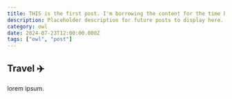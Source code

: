 ```yaml
---
title: THIS is the first post. I'm borrowing the content for the time being.
description: Placeholder description for future posts to display here.
category: owl
date: 2024-07-23T12:00:00.000Z
tags: ["owl", "post"]
---
```


## Travel ✈️

lorem ipsum.